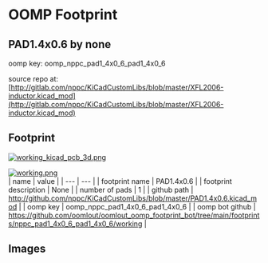 # OOMP Footprint  
## PAD1.4x0.6  by none  
  
oomp key: oomp_nppc_pad1_4x0_6_pad1_4x0_6  
  
source repo at: [http://gitlab.com/nppc/KiCadCustomLibs/blob/master/XFL2006-inductor.kicad_mod](http://gitlab.com/nppc/KiCadCustomLibs/blob/master/XFL2006-inductor.kicad_mod)  
## Footprint  
  
[![working_kicad_pcb_3d.png](working_kicad_pcb_3d_600.png)](working_kicad_pcb_3d.png)  
  
[![working.png](working_600.png)](working.png)  
| name | value | 
| --- | --- | 
| footprint name | PAD1.4x0.6 | 
| footprint description | None | 
| number of pads | 1 | 
| github path | http://github.com/nppc/KiCadCustomLibs/blob/master/PAD1.4x0.6.kicad_mod | 
| oomp key | oomp_nppc_pad1_4x0_6_pad1_4x0_6 | 
| oomp bot github | https://github.com/oomlout/oomlout_oomp_footprint_bot/tree/main/footprints/nppc_pad1_4x0_6_pad1_4x0_6/working | 
## Images  
